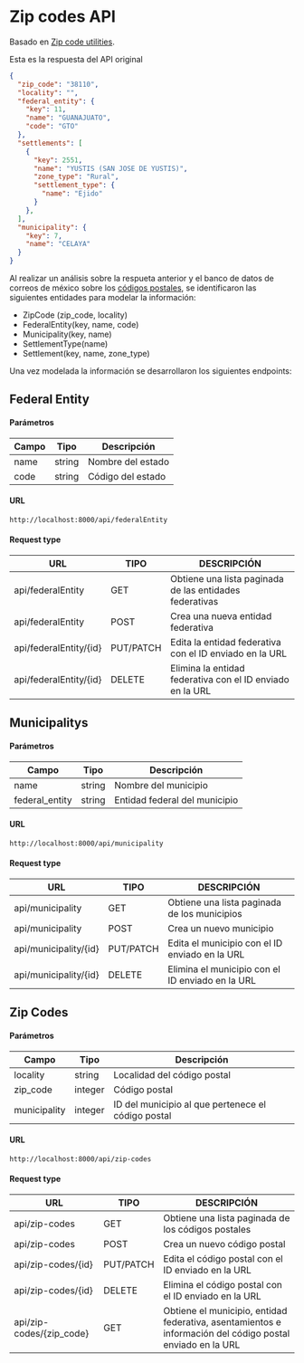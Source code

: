 # Zip codes API
Basado en [Zip code utilities](https://staging.boolean.mx/apidocs#api-Utilities-Zip_code).

Esta es la respuesta del API original
```json
{
  "zip_code": "38110",
  "locality": "",
  "federal_entity": {
    "key": 11,
    "name": "GUANAJUATO",
    "code": "GTO"
  },
  "settlements": [
    {
      "key": 2551,
      "name": "YUSTIS (SAN JOSE DE YUSTIS)",
      "zone_type": "Rural",
      "settlement_type": {
        "name": "Ejido"
      }
    },
  ],
  "municipality": {
    "key": 7,
    "name": "CELAYA"
  }
}
```
Al realizar un análisis sobre la respueta anterior y el banco de datos de correos de méxico sobre los [códigos postales](https://www.correosdemexico.gob.mx/SSLServicios/ConsultaCP/CodigoPostal_Exportar.aspx), se identificaron las siguientes entidades para modelar la información:
* ZipCode (zip_code, locality)
* FederalEntity(key, name, code)
* Municipality(key, name)
* SettlementType(name)
* Settlement(key, name, zone_type)

Una vez modelada la información se desarrollaron los siguientes endpoints:


## Federal Entity

#### Parámetros
| Campo | Tipo   | Descripción        |
|-------|--------|--------------------|
| name  | string | Nombre del estado  |
| code  | string | Código del estado  |

#### URL
```
http://localhost:8000/api/federalEntity
```
#### Request type
| URL                    | TIPO      | DESCRIPCIÓN                                               |
|------------------------|-----------|-----------------------------------------------------------|
| api/federalEntity      | GET       | Obtiene una lista paginada de las entidades federativas   |
| api/federalEntity      | POST      | Crea una nueva entidad federativa                         |
| api/federalEntity/{id} | PUT/PATCH | Edita la entidad federativa con el ID enviado en la URL   |
| api/federalEntity/{id} | DELETE    | Elimina la entidad federativa con el ID enviado en la URL |

## Municipalitys

#### Parámetros
| Campo           | Tipo   | Descripción                    |
|-----------------|--------|--------------------------------|
| name            | string | Nombre del municipio           |
| federal_entity  | string | Entidad federal del municipio  |

#### URL
```
http://localhost:8000/api/municipality
```
#### Request type
| URL                   | TIPO      | DESCRIPCIÓN                                      |
|-----------------------|-----------|--------------------------------------------------|
| api/municipality      | GET       | Obtiene una lista paginada de los municipios     |
| api/municipality      | POST      | Crea un nuevo municipio                          |
| api/municipality/{id} | PUT/PATCH | Edita el municipio con el ID enviado en la URL   |
| api/municipality/{id} | DELETE    | Elimina el municipio con el ID enviado en la URL |

## Zip Codes

#### Parámetros
| Campo        | Tipo    | Descripción                                        |
|--------------|---------|----------------------------------------------------|
| locality     | string  | Localidad del código postal                        |
| zip_code     | integer | Código postal                                      |
| municipality | integer | ID del municipio al que pertenece el código postal |

#### URL
```
http://localhost:8000/api/zip-codes
```
#### Request type
| URL                      | TIPO      | DESCRIPCIÓN                                                                                               |
|--------------------------|-----------|-----------------------------------------------------------------------------------------------------------|
| api/zip-codes            | GET       | Obtiene una lista paginada de los códigos postales                                                        |
| api/zip-codes            | POST      | Crea un nuevo código postal                                                                               |
| api/zip-codes/{id}       | PUT/PATCH | Edita el código postal con el ID enviado en la URL                                                        |
| api/zip-codes/{id}       | DELETE    | Elimina el código postal con el ID enviado en la URL                                                      |
| api/zip-codes/{zip_code} | GET       | Obtiene el municipio, entidad federativa, asentamientos e información del código postal enviado en la URL |

